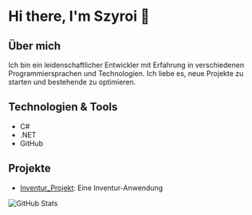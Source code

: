 # Hi there, I'm Szyroi 👋

## Über mich
Ich bin ein leidenschaftlicher Entwickler mit Erfahrung in verschiedenen Programmiersprachen und Technologien. Ich liebe es, neue Projekte zu starten und bestehende zu optimieren.

## Technologien & Tools
- C#
- .NET
- GitHub


## Projekte
- [Inventur_Projekt](https://github.com/Szyroi/Inventur_Projekt): Eine Inventur-Anwendung
  

![GitHub Stats](https://github-readme-stats.vercel.app/api?username=Szyroi&show_icons=true&theme=radical)
